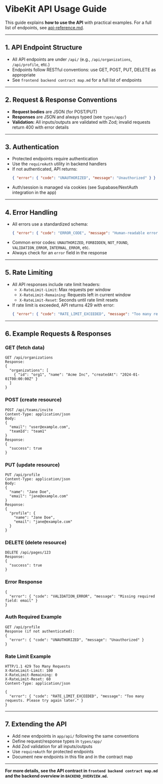 # VibeKit API Usage Guide

This guide explains **how to use the API** with practical examples. For a full list of endpoints, see [api-reference.md](./api-reference.md).

---

## 1. API Endpoint Structure
- All API endpoints are under `/api/` (e.g., `/api/organizations`, `/api/profile`, etc.)
- Endpoints follow RESTful conventions: use GET, POST, PUT, DELETE as appropriate
- See `frontend backend contract map.md` for a full list of endpoints

---

## 2. Request & Response Conventions
- **Request bodies** are JSON (for POST/PUT)
- **Responses** are JSON and always typed (see `types/app/`)
- **Validation:** All inputs/outputs are validated with Zod; invalid requests return 400 with error details

---

## 3. Authentication
- Protected endpoints require authentication
- Use the `requireAuth` utility in backend handlers
- If not authenticated, API returns:
  ```json
  { "error": { "code": "UNAUTHORIZED", "message": "Unauthorized" } }
  ```
- Auth/session is managed via cookies (see Supabase/NextAuth integration in the app)

---

## 4. Error Handling
- All errors use a standardized schema:
  ```json
  { "error": { "code": "ERROR_CODE", "message": "Human-readable error message." } }
  ```
- Common error codes: `UNAUTHORIZED`, `FORBIDDEN`, `NOT_FOUND`, `VALIDATION_ERROR`, `INTERNAL_ERROR`, etc.
- Always check for an `error` field in the response

---

## 5. Rate Limiting
- All API responses include rate limit headers:
  - `X-RateLimit-Limit`: Max requests per window
  - `X-RateLimit-Remaining`: Requests left in current window
  - `X-RateLimit-Reset`: Seconds until rate limit resets
- If rate limit is exceeded, API returns 429 with error:
  ```json
  { "error": { "code": "RATE_LIMIT_EXCEEDED", "message": "Too many requests. Please try again later." } }
  ```

---

## 6. Example Requests & Responses

### GET (fetch data)
```
GET /api/organizations
Response:
{
  "organizations": [
    { "id": "org1", "name": "Acme Inc", "createdAt": "2024-01-01T00:00:00Z" }
  ]
}
```

### POST (create resource)
```
POST /api/teams/invite
Content-Type: application/json
Body:
{
  "email": "user@example.com",
  "teamId": "team1"
}
Response:
{
  "success": true
}
```

### PUT (update resource)
```
PUT /api/profile
Content-Type: application/json
Body:
{
  "name": "Jane Doe",
  "email": "jane@example.com"
}
Response:
{
  "profile": {
    "name": "Jane Doe",
    "email": "jane@example.com"
  }
}
```

### DELETE (delete resource)
```
DELETE /api/pages/123
Response:
{
  "success": true
}
```

### Error Response
```
{
  "error": { "code": "VALIDATION_ERROR", "message": "Missing required field: email" }
}
```

### Auth Required Example
```
GET /api/profile
Response (if not authenticated):
{
  "error": { "code": "UNAUTHORIZED", "message": "Unauthorized" }
}
```

### Rate Limit Example
```
HTTP/1.1 429 Too Many Requests
X-RateLimit-Limit: 100
X-RateLimit-Remaining: 0
X-RateLimit-Reset: 60
Content-Type: application/json

{
  "error": { "code": "RATE_LIMIT_EXCEEDED", "message": "Too many requests. Please try again later." }
}
```

---

## 7. Extending the API
- Add new endpoints in `app/api/` following the same conventions
- Define request/response types in `types/app/`
- Add Zod validation for all inputs/outputs
- Use `requireAuth` for protected endpoints
- Document new endpoints in this file and in the contract map

---

**For more details, see the API contract in `frontend backend contract map.md` and the backend overview in `BACKEND_OVERVIEW.md`.** 